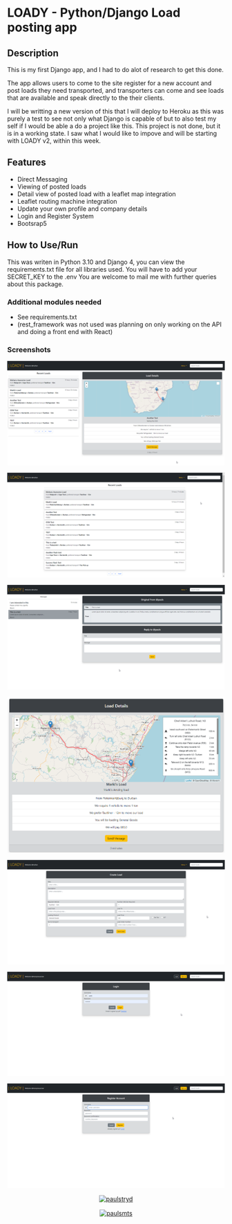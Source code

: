 # LOADY - Python/Django Load posting app

## Description

This is my first Django app, and I had to do alot of research to get this done.

The app allows users to come to the site register for a new account and post loads they need transported, and transporters can come and see loads that are available and speak directly to the their clients. 

I will be writting a new version of this that I will deploy to Heroku as this was purely a test to see not only what Django is capable of but to also test my self if I would be able a do a project like this. This project is not done, but it is in a working state. I saw what I would like to impove and will be starting with LOADY v2, within this week.

## Features 
- Direct Messaging
- Viewing of posted loads
- Detail view of posted load with a leaflet map integration
- Leaflet routing machine integration
- Update your own profile and company details
- Login and Register System
- Bootsrap5

## How to Use/Run

This was writen in Python 3.10 and Django 4, you can view the requirements.txt file for all libraries used.
You will have to add your SECRET_KEY to the .env
You are welcome to mail me with further queries about this package.

### Additional modules needed

- See requirements.txt
- (rest_framework was not used was planning on only working on the API and doing a front end with React)

### Screenshots

![Screen Shot](./screen1.png)

![Screen Shot](./screen2.png)

![Screen Shot](./screen3.png)

![Screen Shot](./screen4.png)

![Screen Shot](./screen5.png)

![Screen Shot](./screen6.png)

![Screen Shot](./screen7.png)


<p align="center"> <a href="https://twitter.com/paulstryd" target="blank"><img src="https://img.shields.io/twitter/follow/paulstryd?logo=twitter&style=for-the-badge" alt="paulstryd" /></a> </p>

<p align="center"><a href="https://www.buymeacoffee.com/paulsmts"> <img align="center" src="https://cdn.buymeacoffee.com/buttons/v2/default-yellow.png" height="50" width="210" alt="paulsmts" /></a></p><br><br>
